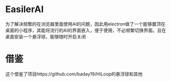 # EasilerAI
为了解决频繁的在浏览器里面使用AI的问题，因此用electron做了一个能够置顶在桌面的小程序，其能将流行的AI的界面嵌入，便于使用，不必频繁切换界面。且在桌面安装一个悬浮球，能够随时开启关闭

# 借鉴
这个借鉴了项目https://github.com/baday19/HiLoop的悬浮球和其他